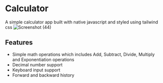 # Calculator
A simple calculator app built with native javascript and styled using tailwind css
![Screenshot (44)](https://github.com/user-attachments/assets/14830a88-4c88-4629-9cec-63e56cdef547)

## Features
- Simple math operations which includes Add, Subtract, Divide, Multiply and Exponentiation operations
- Decimal number support
- Keyboard input support
- Forward and backward history
